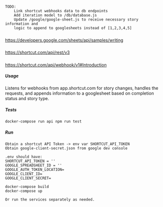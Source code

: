 
##
```
TODO: 
    Link shortcut webhooks data to db endpoints
    Add iteration model to /db/database.js 
    Update /google/google-sheet.js to receive necessary story information and 
    logic to append to googlesheets instead of [1,2,3,4,5]
```

#####
https://developers.google.com/sheets/api/samples/writing
#####
https://shortcut.com/api/rest/v3
#####
https://shortcut.com/api/webhook/v1#Introduction

##### Usage
Listens for webhooks from app.shortcut.com for story changes, handles the requests, and appends information to a googlesheet based on completion status and story type.

##### Tests
```
docker-compose run api npm run test
```
##### Run
```
Obtain a shortcut API Token -> env var SHORTCUT_API_TOKEN
Obtain google-client-secret.json from google dev console

.env should have:
SHORTCUT_API_TOKEN = ''
GOOGLE_SPREADSHEET_ID = ''
GOOGLE_AUTH_TOKEN_LOCATION=
GOOGLE_CLIENT_ID=
GOOGLE_CLIENT_SECRET=

docker-compose build
docker-compose up 

Or run the services separately as needed.
```

